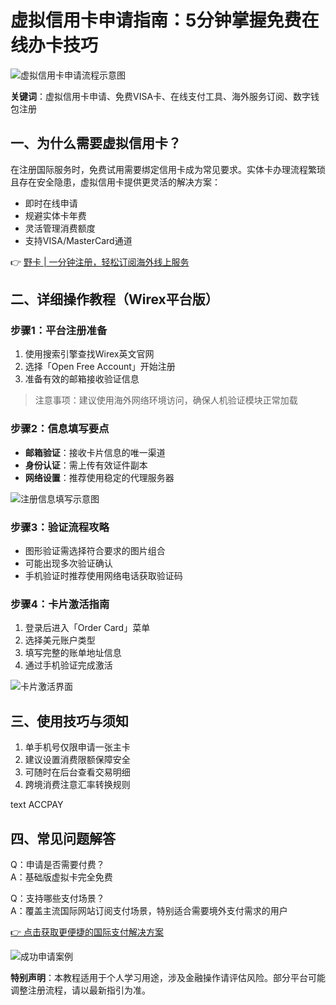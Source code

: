 # 虚拟信用卡申请指南：5分钟掌握免费在线办卡技巧

![虚拟信用卡申请流程示意图](https://bbtdd.com/wp-content/uploads/img/690135874209980.webp)

**关键词**：虚拟信用卡申请、免费VISA卡、在线支付工具、海外服务订阅、数字钱包注册

## 一、为什么需要虚拟信用卡？
在注册国际服务时，免费试用需要绑定信用卡成为常见要求。实体卡办理流程繁琐且存在安全隐患，虚拟信用卡提供更灵活的解决方案：
- 即时在线申请
- 规避实体卡年费
- 灵活管理消费额度
- 支持VISA/MasterCard通道

👉 [野卡 | 一分钟注册，轻松订阅海外线上服务](https://bbtdd.com/yeka)

## 二、详细操作教程（Wirex平台版）

### 步骤1：平台注册准备
1. 使用搜索引擎查找Wirex英文官网
2. 选择「Open Free Account」开始注册
3. 准备有效的邮箱接收验证信息

> 注意事项：建议使用海外网络环境访问，确保人机验证模块正常加载

### 步骤2：信息填写要点
- **邮箱验证**：接收卡片信息的唯一渠道
- **身份认证**：需上传有效证件副本
- **网络设置**：推荐使用稳定的代理服务器

![注册信息填写示意图](https://bbtdd.com/wp-content/uploads/img/15696067095.webp)

### 步骤3：验证流程攻略
- 图形验证需选择符合要求的图片组合
- 可能出现多次验证确认
- 手机验证时推荐使用网络电话获取验证码

### 步骤4：卡片激活指南
1. 登录后进入「Order Card」菜单
2. 选择美元账户类型
3. 填写完整的账单地址信息
4. 通过手机验证完成激活

![卡片激活界面](https://bbtdd.com/wp-content/uploads/img/22259068546837.webp)

## 三、使用技巧与须知
1. 单手机号仅限申请一张主卡
2. 建议设置消费限额保障安全
3. 可随时在后台查看交易明细
4. 跨境消费注意汇率转换规则

text
ACCPAY


## 四、常见问题解答
Q：申请是否需要付费？  
A：基础版虚拟卡完全免费

Q：支持哪些支付场景？  
A：覆盖主流国际网站订阅支付场景，特别适合需要境外支付需求的用户

[👉 点击获取更便捷的国际支付解决方案](https://bbtdd.com/yeka)

![成功申请案例](https://bbtdd.com/wp-content/uploads/img/024866473777426.webp)

**特别声明**：本教程适用于个人学习用途，涉及金融操作请评估风险。部分平台可能调整注册流程，请以最新指引为准。